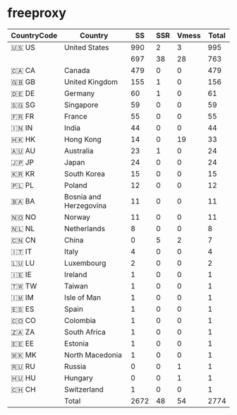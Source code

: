 # freeproxy

|CountryCode|Country|SS|SSR|Vmess|Total|
|  ----  | ----  |  ----  | ----  |  ----  | ----  |
|🇺🇸 US|United States|990|2|3|995|
| ||697|38|28|763|
|🇨🇦 CA|Canada|479|0|0|479|
|🇬🇧 GB|United Kingdom|155|1|0|156|
|🇩🇪 DE|Germany|60|1|0|61|
|🇸🇬 SG|Singapore|59|0|0|59|
|🇫🇷 FR|France|55|0|0|55|
|🇮🇳 IN|India|44|0|0|44|
|🇭🇰 HK|Hong Kong|14|0|19|33|
|🇦🇺 AU|Australia|23|1|0|24|
|🇯🇵 JP|Japan|24|0|0|24|
|🇰🇷 KR|South Korea|15|0|0|15|
|🇵🇱 PL|Poland|12|0|0|12|
|🇧🇦 BA|Bosnia and Herzegovina|11|0|0|11|
|🇳🇴 NO|Norway|11|0|0|11|
|🇳🇱 NL|Netherlands|8|0|0|8|
|🇨🇳 CN|China|0|5|2|7|
|🇮🇹 IT|Italy|4|0|0|4|
|🇱🇺 LU|Luxembourg|2|0|0|2|
|🇮🇪 IE|Ireland|1|0|0|1|
|🇹🇼 TW|Taiwan|1|0|0|1|
|🇮🇲 IM|Isle of Man|1|0|0|1|
|🇪🇸 ES|Spain|1|0|0|1|
|🇨🇴 CO|Colombia|1|0|0|1|
|🇿🇦 ZA|South Africa|1|0|0|1|
|🇪🇪 EE|Estonia|1|0|0|1|
|🇲🇰 MK|North Macedonia|1|0|0|1|
|🇷🇺 RU|Russia|0|0|1|1|
|🇭🇺 HU|Hungary|0|0|1|1|
|🇨🇭 CH|Switzerland|1|0|0|1|
||Total|2672|48|54|2774|
